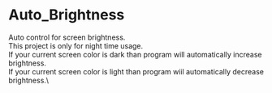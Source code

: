 # Auto_Brightness
 Auto control for screen brightness.\
 This project is only for night time usage.\
 If your current screen color is dark than program will automatically increase brightness.\
 If your current screen color is light than program wiil automatically decrease brightness.\
